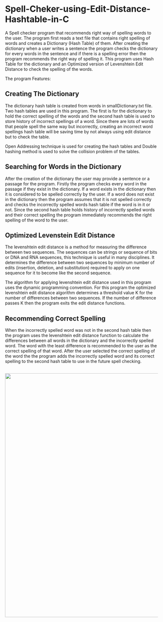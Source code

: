 # Spell-Cheker-using-Edit-Distance-Hashtable-in-C
A Spell checker program that recommends right way of spelling words to the user. The program first reads a text file that contains right spelling of words and creates a Dictionary (Hash Table) of them. After creating the dictionary when a user writes a sentence the program checks the dictionary for every words in the sentence and if there is a spelling error then the program recommends the right way of spelling it. This program uses Hash Table for the dictionary and an Optimized version of Levenshtein Edit Distance to check the spelling of the words.<br/>

The program Features:<br/>
## Creating The Dictionary
The dictionary hash table is created from words in smallDictionary.txt file. Two hash tables are used in this program. The first is for the dictionary to hold the correct spelling of the words and the second hash table is used to store history of incorrect spellings of a word. Since there are lots of words that people spell the same way but incorrectly, creating an incorrect word spellings hash table will be saving time by not always using edit distance but to check the table. <br/>

Open Addressing technique is used for creating the hash tables and Double hashing method is used to solve the collision problem of the tables.<br/>
## Searching for Words in the Dictionary
After the creation of the dictionary the user may provide a sentence or a passage for the program. Firstly the program checks every word in the passage if they exist in the dictionary. If a word exists in the dictionary then it is considered to be spelled correctly by the user. If a word does not exist in the dictionary then the program assumes that it is not spelled correctly and checks the incorrectly spelled words hash table if the word is in it or not. Since the second hash table holds history of incorrectly spelled words and their correct spelling the program immediately recommends the right spelling of the word to the user.<br/>
## Optimized Levenstein Edit Distance
The levenshtein edit distance is a method for measuring the difference between two sequences. The sequences can be strings or sequence of bits or DNA and RNA sequences, this technique is useful in many disciplines. It determines the difference between two sequences by minimum number of edits (insertion, deletion, and substitution) required to apply on one sequence for it to become like the second sequence. <br/>

The algorithm for applying levenshtein edit distance used in this program uses the dynamic programming convention. For this program the optimized levenshtein edit distance algorithm determines a threshold value K for the number of differences between two sequences. If the number of difference passes K then the program exits the edit distance functions.<br/>
## Recommending Correct Spelling
When the incorrectly spelled word was not in the second hash table then the program uses the levenshtein edit distance function to calculate the differences between all words in the dictionary and the incorrectly spelled word. The word with the least difference is recommended to the user as the correct spelling of that word. After the user selected the correct spelling of the word the the program adds the incorrectly spelled word and its correct spelling to the second hash table to use in the future spell checking.<br/>
<br/>
<p align='center'>
  <img src='https://user-images.githubusercontent.com/49107892/155859997-890f985e-4b0a-473c-91c1-07c8f0766286.png' width='800'>
</p>
